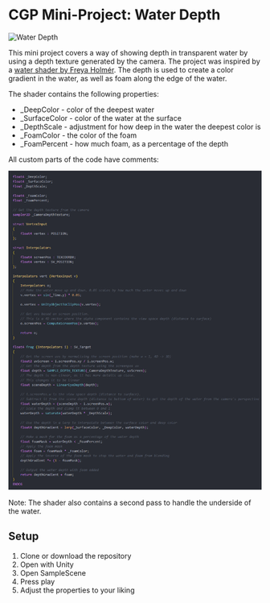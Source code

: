 # CGP Mini-Project: Water Depth

![Water Depth](https://github.com/Vuferen/CGP-Mini-Project/blob/master/Water%20Depth%20Demo.gif "Water Depth")

This mini project covers a way of showing depth in transparent water by using a depth texture generated by the camera. The project was inspired by a [water shader by Freya Holmér](https://twitter.com/freyaholmer/status/1184220893976977408).
The depth is used to create a color gradient in the water, as well as foam along the edge of the water.

The shader contains the following properties:
- _DeepColor - color of the deepest water
- _SurfaceColor - color of the water at the surface
- _DepthScale - adjustment for how deep in the water the deepest color is
- _FoamColor - the color of the foam
- _FoamPercent - how much foam, as a percentage of the depth

All custom parts of the code have comments:

![Water Depth Code](https://github.com/Vuferen/CGP-Mini-Project/blob/master/Water%20Depth%20Code.png "Water Depth Code")

Note: The shader also contains a second pass to handle the underside of the water.

## Setup
1. Clone or download the repository
2. Open with Unity
3. Open SampleScene
4. Press play
5. Adjust the properties to your liking
